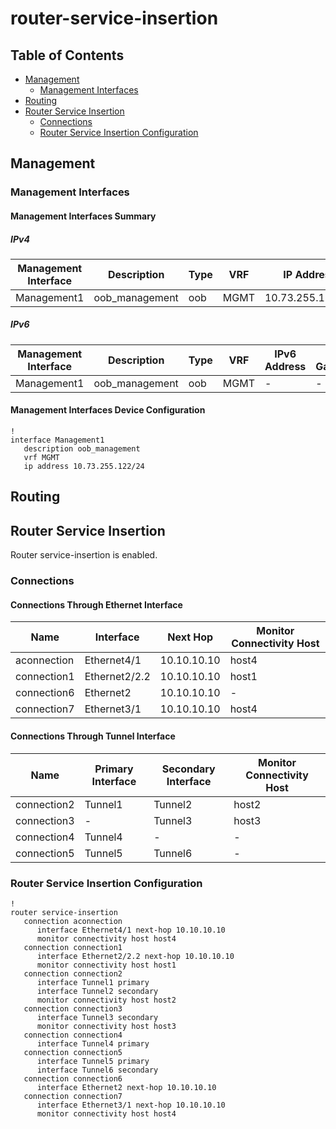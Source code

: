 # router-service-insertion

## Table of Contents

- [Management](#management)
  - [Management Interfaces](#management-interfaces)
- [Routing](#routing)
- [Router Service Insertion](#router-service-insertion)
  - [Connections](#connections)
  - [Router Service Insertion Configuration](#router-service-insertion-configuration)

## Management

### Management Interfaces

#### Management Interfaces Summary

##### IPv4

| Management Interface | Description | Type | VRF | IP Address | Gateway |
| -------------------- | ----------- | ---- | --- | ---------- | ------- |
| Management1 | oob_management | oob | MGMT | 10.73.255.122/24 | 10.73.255.2 |

##### IPv6

| Management Interface | Description | Type | VRF | IPv6 Address | IPv6 Gateway |
| -------------------- | ----------- | ---- | --- | ------------ | ------------ |
| Management1 | oob_management | oob | MGMT | - | - |

#### Management Interfaces Device Configuration

```eos
!
interface Management1
   description oob_management
   vrf MGMT
   ip address 10.73.255.122/24
```

## Routing

## Router Service Insertion

Router service-insertion is enabled.

### Connections

#### Connections Through Ethernet Interface

| Name | Interface | Next Hop | Monitor Connectivity Host |
| ---- | --------- | -------- | ------------------------- |
| aconnection | Ethernet4/1 | 10.10.10.10 | host4 |
| connection1 | Ethernet2/2.2 | 10.10.10.10 | host1 |
| connection6 | Ethernet2 | 10.10.10.10 | - |
| connection7 | Ethernet3/1 | 10.10.10.10 | host4 |

#### Connections Through Tunnel Interface

| Name | Primary Interface | Secondary Interface | Monitor Connectivity Host |
| ---- | ----------------- | ------------------- | ------------------------- |
| connection2 | Tunnel1 | Tunnel2 | host2 |
| connection3 | - | Tunnel3 | host3 |
| connection4 | Tunnel4 | - | - |
| connection5 | Tunnel5 | Tunnel6 | - |

### Router Service Insertion Configuration

```eos
!
router service-insertion
   connection aconnection
      interface Ethernet4/1 next-hop 10.10.10.10
      monitor connectivity host host4
   connection connection1
      interface Ethernet2/2.2 next-hop 10.10.10.10
      monitor connectivity host host1
   connection connection2
      interface Tunnel1 primary
      interface Tunnel2 secondary
      monitor connectivity host host2
   connection connection3
      interface Tunnel3 secondary
      monitor connectivity host host3
   connection connection4
      interface Tunnel4 primary
   connection connection5
      interface Tunnel5 primary
      interface Tunnel6 secondary
   connection connection6
      interface Ethernet2 next-hop 10.10.10.10
   connection connection7
      interface Ethernet3/1 next-hop 10.10.10.10
      monitor connectivity host host4
```
